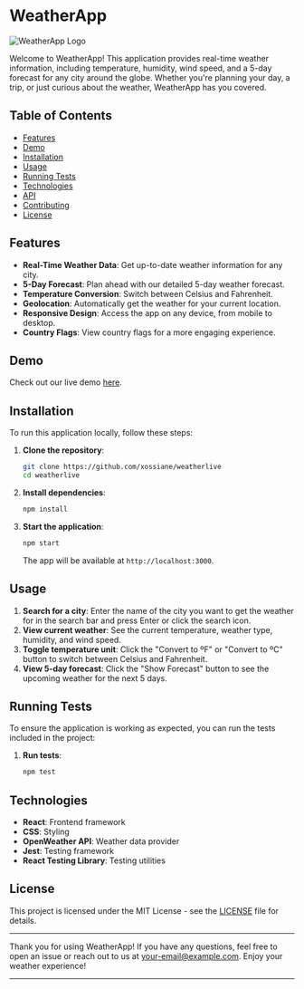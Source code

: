 # WeatherApp

![WeatherApp Logo](./assets/images/logo.png)

Welcome to WeatherApp! This application provides real-time weather information, including temperature, humidity, wind speed, and a 5-day forecast for any city around the globe. Whether you're planning your day, a trip, or just curious about the weather, WeatherApp has you covered.

## Table of Contents

- [Features](#features)
- [Demo](#demo)
- [Installation](#installation)
- [Usage](#usage)
- [Running Tests](#running-tests)
- [Technologies](#technologies)
- [API](#api)
- [Contributing](#contributing)
- [License](#license)

## Features

- **Real-Time Weather Data**: Get up-to-date weather information for any city.
- **5-Day Forecast**: Plan ahead with our detailed 5-day weather forecast.
- **Temperature Conversion**: Switch between Celsius and Fahrenheit.
- **Geolocation**: Automatically get the weather for your current location.
- **Responsive Design**: Access the app on any device, from mobile to desktop.
- **Country Flags**: View country flags for a more engaging experience.

## Demo

Check out our live demo [here](https://weatherlive-forecast.netlify.app/).

## Installation

To run this application locally, follow these steps:

1. **Clone the repository**:
    ```bash
    git clone https://github.com/xossiane/weatherlive
    cd weatherlive
    ```

2. **Install dependencies**:
    ```bash
    npm install
    ```

3. **Start the application**:
    ```bash
    npm start
    ```

    The app will be available at `http://localhost:3000`.

## Usage

1. **Search for a city**: Enter the name of the city you want to get the weather for in the search bar and press Enter or click the search icon.
2. **View current weather**: See the current temperature, weather type, humidity, and wind speed.
3. **Toggle temperature unit**: Click the "Convert to ºF" or "Convert to ºC" button to switch between Celsius and Fahrenheit.
4. **View 5-day forecast**: Click the "Show Forecast" button to see the upcoming weather for the next 5 days.

## Running Tests

To ensure the application is working as expected, you can run the tests included in the project:

1. **Run tests**:
    ```bash
    npm test
    ```

## Technologies

- **React**: Frontend framework
- **CSS**: Styling
- **OpenWeather API**: Weather data provider
- **Jest**: Testing framework
- **React Testing Library**: Testing utilities


## License

This project is licensed under the MIT License - see the [LICENSE](LICENSE) file for details.

---

Thank you for using WeatherApp! If you have any questions, feel free to open an issue or reach out to us at [your-email@example.com](mailto:your-email@example.com). Enjoy your weather experience!

---
